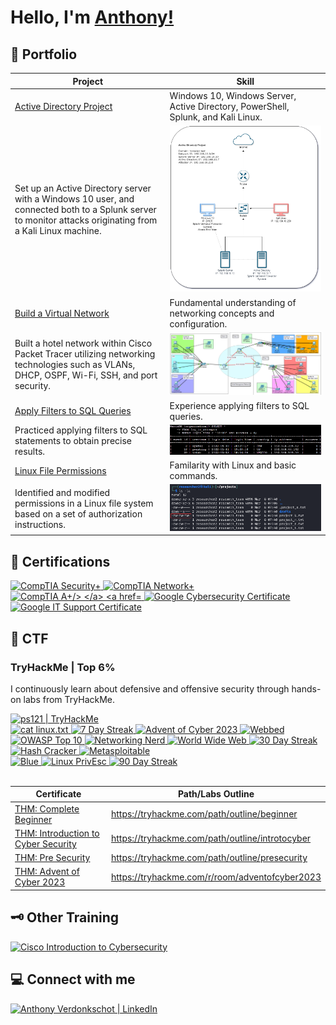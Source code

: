 <h1> Hello, I'm <a href="https://www.linkedin.com/in/anthonyverdonkschot" > Anthony! </a> <br>
</h1>

<h2>📂 Portfolio </h2>

| Project | Skill |
| ----------- | ----------- |
|[Active Directory Project](https://github.com/anthonyverdonkschot/active_directory_project) | Windows 10, Windows Server, Active Directory, PowerShell, Splunk, and Kali Linux.
Set up an Active Directory server with a Windows 10 user, and connected both to a Splunk server to monitor attacks originating from a Kali Linux machine. | <a href="https://github.com/anthonyverdonkschot/active_directory_project?tab=readme-ov-file#objective-create-a-logical-diagram"> <img src="https://github.com/anthonyverdonkschot/active_directory_project/blob/main/images/ad_project_diagram_v2.png" width="100%"> </a>
|[Build a Virtual Network](https://github.com/anthonyverdonkschot/build_a_virtual_network) | Fundamental understanding of networking concepts and configuration.
Built a hotel network within Cisco Packet Tracer utilizing networking technologies such as VLANs, DHCP, OSPF, Wi-Fi, SSH, and port security. | <a href="https://github.com/anthonyverdonkschot/build_a_virtual_network#conclusion"> <img src="https://github.com/anthonyverdonkschot/build_a_virtual_network/blob/main/images/PacketTracer_vJjqOQJD3a.png" width="100%"> </a> 
|[Apply Filters to SQL Queries](https://github.com/anthonyverdonkschot/apply_filters_to_sql_queries) | Experience applying filters to SQL queries.
 Practiced applying filters to SQL statements to obtain precise results. | <a href="https://github.com/anthonyverdonkschot/apply_filters_to_sql_queries#project-scenario"> <img src="https://github.com/anthonyverdonkschot/apply_filters_to_sql_queries/blob/main/images/SQL_1.png" width="100%"> </a>
|[Linux File Permissions](https://github.com/anthonyverdonkschot/linux_file_permissions) | Familarity with Linux and basic commands.
| Identified and modified permissions in a Linux file system based on a set of authorization instructions. | <a href="https://github.com/anthonyverdonkschot/linux_file_permissions#describe-the-permissions-string"> <img src="https://github.com/anthonyverdonkschot/linux_file_permissions/blob/main/images/LFP_3.png" width="100%"> </a>

<h2>📑 Certifications</h2>

<div>
    <a href="https://www.credly.com/badges/c12ed078-b84a-4832-9d4e-c9ba244b8abc/public_url">
      <img src="https://images.credly.com/size/340x340/images/74790a75-8451-400a-8536-92d792c5184a/CompTIA_Security_2Bce.png" width="90" alt="CompTIA Security+"/>
    </a>
    <a href="https://www.credly.com/badges/529628cb-a3ad-4121-831e-92b4c5b34a1e">
      <img src="https://images.credly.com/size/340x340/images/e1fc05b2-959b-45a4-8d20-124b1df121fe/CompTIA_Network_2Bce.png" width="90" alt="CompTIA Network+"/>
    </a>
    <a href="https://www.credly.com/badges/809a7f62-d417-425c-8dbf-f3dc40a56c2c/public_url">
      <img src="https://images.credly.com/size/340x340/images/63482325-a0d6-4f64-ae75-f5f33922c7d0/CompTIA_A_2Bce.png" width="90" alt="CompTIA A+/>
    </a>
    <a href="https://www.credly.com/badges/571d6757-59b1-4936-ba82-7c80f4414b04/public_url">
      <img src="https://images.credly.com/size/340x340/images/0bf0f2da-a699-4c82-82e2-56dcf1f2e1c7/image.png" width="105" alt="Google Cybersecurity Certificate"/>
    </a>
    <a href="https://www.credly.com/badges/7de91c6b-2bfe-438e-aeac-d25183aa987f/linked_in_profile">
      <img src="https://images.credly.com/size/340x340/images/fb97a12f-c0f1-4f37-9b7d-4a830199fe84/GCC_badge_IT_Support_1000x1000.png" width="100" alt="Google IT Support Certificate"/>
    </a>
</div>

<h2>🚩 CTF</h2>

### TryHackMe | Top 6%<br>
I continuously learn about defensive and offensive security through hands-on labs from TryHackMe.

 <a href="https://tryhackme.com/p/ps121">
    <img src="https://tryhackme-badges.s3.amazonaws.com/ps121.png" alt="ps121 | TryHackMe">
</a><br>
<a href="https://tryhackme.com/ps121/badges/terminaled">
    <img height="22" width="22" src="https://tryhackme.com/img/badges/linux.svg"
    alt="cat linux.txt">
</a>
<a href="https://tryhackme.com/ps121/badges/7-day-streak">
    <img height="22" width="22" src="https://tryhackme.com/img/badges/streak7.svg"
    alt="7 Day Streak">
</a>
<a href="https://tryhackme.com/ps121/badges/adventofcyber5">
    <img height="22" width="22" src="https://tryhackme.com/img/badges/adventofcyber5.svg"
    alt="Advent of Cyber 2023">
</a>
<a href="https://tryhackme.com/ps121/badges/web-fund">
    <img height="22" width="22" src="https://tryhackme.com/img/badges/webbed.svg"
    alt="Webbed">
</a>
<a href="https://tryhackme.com/ps121/badges/owasp-10">
    <img height="22" width="22" src="https://tryhackme.com/img/badges/owasptop10.svg"
    alt="OWASP Top 10">
</a>
<a href="https://tryhackme.com/ps121/badges/network-fundamentals">
    <img height="22" width="22" src="https://tryhackme.com/img/badges/networkfundamentals.svg"
    alt="Networking Nerd">
</a>
<a href="https://tryhackme.com/ps121/badges/world-wide-web">
    <img height="22" width="22" src="https://tryhackme.com/img/badges/howthewebworks.svg"
    alt="World Wide Web">
</a>
<a href="https://tryhackme.com/ps121/badges/30-day-streak">
    <img height="22" width="22" src="https://tryhackme.com/img/badges/streak30.svg"
    alt="30 Day Streak">
</a>
<a href="https://tryhackme.com/ps121/badges/hash-cracker">
    <img height="22" width="22" src="https://tryhackme.com/img/badges/hashcracker.svg"
    alt="Hash Cracker">
</a>
<a href="https://tryhackme.com/ps121/badges/metasploitable">
    <img height="22" width="22" src="https://tryhackme.com/img/badges/metasploit.svg"
    alt="Metasploitable">
</a>
<br>
<a href="https://tryhackme.com/ps121/badges/blue">
    <img height="22" width="22" src="https://tryhackme.com/img/badges/blue.svg"
    alt="Blue">
</a>
<a href="https://tryhackme.com/ps121/badges/linux-privesc">
    <img height="22" width="22" src="https://tryhackme.com/img/badges/linuxprivesc.svg"
    alt="Linux PrivEsc">
</a>
<a href="https://tryhackme.com/ps121/badges/90-day-streak">
    <img height="22" width="22" src="https://tryhackme.com/img/badges/streak90.svg"
    alt="90 Day Streak">
</a><br><br>

| Certificate | Path/Labs Outline |
| ----------- | ----------- |
| [THM: Complete Beginner](https://tryhackme-certificates.s3-eu-west-1.amazonaws.com/THM-37MLBAJM40.png) | https://tryhackme.com/path/outline/beginner
| [THM: Introduction to Cyber Security](https://tryhackme-certificates.s3-eu-west-1.amazonaws.com/THM-ZIPDIIJTAS.png) | https://tryhackme.com/path/outline/introtocyber
| [THM: Pre Security](https://tryhackme-certificates.s3-eu-west-1.amazonaws.com/THM-ZDHDVLEWPW.png) | https://tryhackme.com/path/outline/presecurity
| [THM: Advent of Cyber 2023](https://tryhackme-certificates.s3-eu-west-1.amazonaws.com/THM-WBGXGZT13S.png) | https://tryhackme.com/r/room/adventofcyber2023

<h2>🗝️ Other Training</h2>

<a href="https://www.credly.com/badges/a3ea9423-54c1-4af1-8721-1551cf8f1e6a/public_url">
    <img src="https://images.credly.com/size/340x340/images/af8c6b4e-fc31-47c4-8dcb-eb7a2065dc5b/I2CS__1_.png" width="90" alt="Cisco Introduction to Cybersecurity"/>
</a>

<h2>💻 Connect with me</h2>

<!-- https://github.com/simple-icons/simple-icons?tab=readme-ov-file !-->
<a href="https://www.linkedin.com/in/anthonyverdonkschot">
    <img height="22" width="22"  alt="Anthony Verdonkschot | LinkedIn" src="https://cdn.simpleicons.org/linkedin/grey">
</a>

